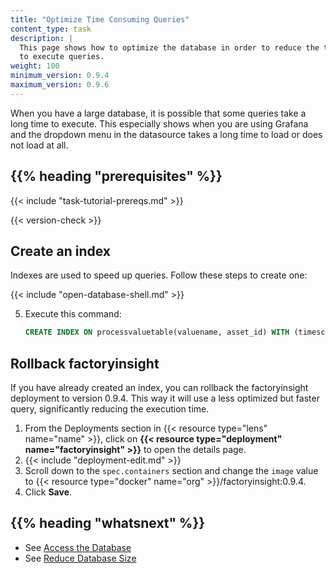 ```yaml
---
title: "Optimize Time Consuming Queries"
content_type: task
description: |
  This page shows how to optimize the database in order to reduce the time needed 
  to execute queries.
weight: 100
minimum_version: 0.9.4
maximum_version: 0.9.6
---
```


<!-- overview -->

When you have a large database, it is possible that some queries take a long time
to execute. This especially shows when you are using Grafana and the dropdown
menu in the datasource takes a long time to load or does not load at all.

## {{% heading "prerequisites" %}}

{{< include "task-tutorial-prereqs.md" >}}

{{< version-check >}}

<!-- steps -->

## Create an index

Indexes are used to speed up queries. Follow these steps to create one:

{{< include "open-database-shell.md" >}}

5. Execute this command:

   ```sql
   CREATE INDEX ON processvaluetable(valuename, asset_id) WITH (timescaledb.transaction_per_chunk);
   ```

## Rollback factoryinsight

If you have already created an index, you can rollback the factoryinsight deployment
to version 0.9.4. This way it will use a less optimized but faster query, significantly
reducing the execution time.

1. From the Deployments section in {{< resource type="lens" name="name" >}}, click
   on **{{< resource type="deployment" name="factoryinsight" >}}** to open the
   details page.
2. {{< include "deployment-edit.md" >}}
3. Scroll down to the `spec.containers` section and change the `image` value to
   {{< resource type="docker" name="org" >}}/factoryinsight:0.9.4.
4. Click **Save**.
<!-- discussion -->

<!-- Optional section; add links to information related to this topic. -->
## {{% heading "whatsnext" %}}

- See [Access the Database](/docs/administration/access-database/)
- See [Reduce Database Size](/docs/administration/reduce-database-size/)
